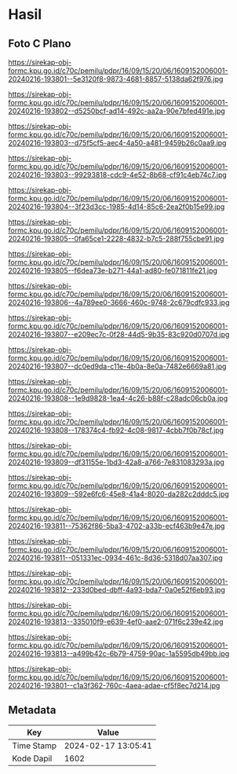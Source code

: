 # Hasil

## Foto C Plano

https://sirekap-obj-formc.kpu.go.id/c70c/pemilu/pdpr/16/09/15/20/06/1609152006001-20240216-193801--5e3120f8-9873-4681-8857-5138da62f976.jpg

https://sirekap-obj-formc.kpu.go.id/c70c/pemilu/pdpr/16/09/15/20/06/1609152006001-20240216-193802--d5250bcf-ad14-492c-aa2a-90e7bfed491e.jpg

https://sirekap-obj-formc.kpu.go.id/c70c/pemilu/pdpr/16/09/15/20/06/1609152006001-20240216-193803--d75f5cf5-aec4-4a50-a481-9459b26c0aa9.jpg

https://sirekap-obj-formc.kpu.go.id/c70c/pemilu/pdpr/16/09/15/20/06/1609152006001-20240216-193803--99293818-cdc9-4e52-8b68-cf91c4eb74c7.jpg

https://sirekap-obj-formc.kpu.go.id/c70c/pemilu/pdpr/16/09/15/20/06/1609152006001-20240216-193804--3f23d3cc-1985-4d14-85c6-2ea2f0b15e99.jpg

https://sirekap-obj-formc.kpu.go.id/c70c/pemilu/pdpr/16/09/15/20/06/1609152006001-20240216-193805--0fa65ce1-2228-4832-b7c5-288f755cbe91.jpg

https://sirekap-obj-formc.kpu.go.id/c70c/pemilu/pdpr/16/09/15/20/06/1609152006001-20240216-193805--f6dea73e-b271-44a1-ad80-fe071811fe21.jpg

https://sirekap-obj-formc.kpu.go.id/c70c/pemilu/pdpr/16/09/15/20/06/1609152006001-20240216-193806--4a789ee0-3666-460c-9748-2c679cdfc933.jpg

https://sirekap-obj-formc.kpu.go.id/c70c/pemilu/pdpr/16/09/15/20/06/1609152006001-20240216-193807--e209ec7c-0f28-44d5-9b35-83c920d0707d.jpg

https://sirekap-obj-formc.kpu.go.id/c70c/pemilu/pdpr/16/09/15/20/06/1609152006001-20240216-193807--dc0ed9da-c11e-4b0a-8e0a-7482e6669a81.jpg

https://sirekap-obj-formc.kpu.go.id/c70c/pemilu/pdpr/16/09/15/20/06/1609152006001-20240216-193808--1e9d9828-1ea4-4c26-b88f-c28adc06cb0a.jpg

https://sirekap-obj-formc.kpu.go.id/c70c/pemilu/pdpr/16/09/15/20/06/1609152006001-20240216-193808--178374c4-fb92-4c08-9817-4cbb7f0b78cf.jpg

https://sirekap-obj-formc.kpu.go.id/c70c/pemilu/pdpr/16/09/15/20/06/1609152006001-20240216-193809--df31155e-1bd3-42a8-a766-7e831083293a.jpg

https://sirekap-obj-formc.kpu.go.id/c70c/pemilu/pdpr/16/09/15/20/06/1609152006001-20240216-193809--592e6fc6-45e8-41a4-8020-da282c2dddc5.jpg

https://sirekap-obj-formc.kpu.go.id/c70c/pemilu/pdpr/16/09/15/20/06/1609152006001-20240216-193811--75362f86-5ba3-4702-a33b-ecf463b9e47e.jpg

https://sirekap-obj-formc.kpu.go.id/c70c/pemilu/pdpr/16/09/15/20/06/1609152006001-20240216-193811--051331ec-0934-461c-8d36-5318d07aa307.jpg

https://sirekap-obj-formc.kpu.go.id/c70c/pemilu/pdpr/16/09/15/20/06/1609152006001-20240216-193812--233d0bed-dbff-4a93-bda7-0a0e52f6eb93.jpg

https://sirekap-obj-formc.kpu.go.id/c70c/pemilu/pdpr/16/09/15/20/06/1609152006001-20240216-193813--335010f9-e639-4ef0-aae2-071f6c239e42.jpg

https://sirekap-obj-formc.kpu.go.id/c70c/pemilu/pdpr/16/09/15/20/06/1609152006001-20240216-193813--a499b42c-6b79-4759-90ac-1a5595db49bb.jpg

https://sirekap-obj-formc.kpu.go.id/c70c/pemilu/pdpr/16/09/15/20/06/1609152006001-20240216-193801--c1a3f362-760c-4aea-adae-cf5f8ec7d214.jpg


## Metadata

| Key        | Value               |
| ---------- | ------------------- |
| Time Stamp | 2024-02-17 13:05:41 |
| Kode Dapil | 1602                |



